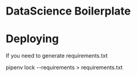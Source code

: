 # DataScience Boilerplate

# Deploying

If you need to generate requirements.txt

pipenv lock --requirements > requirements.txt